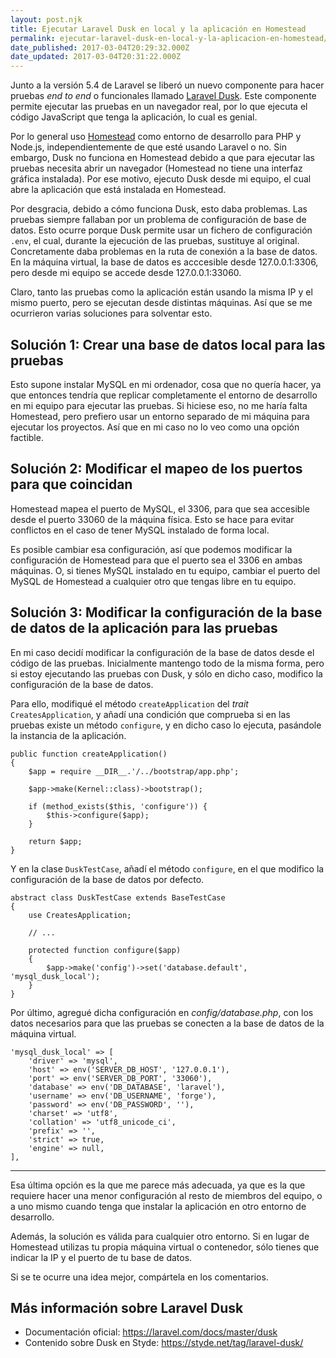 ```yaml
---
layout: post.njk
title: Ejecutar Laravel Dusk en local y la aplicación en Homestead
permalink: ejecutar-laravel-dusk-en-local-y-la-aplicacion-en-homestead/
date_published: 2017-03-04T20:29:32.000Z
date_updated: 2017-03-04T20:31:22.000Z
---
```


Junto a la versión 5.4 de Laravel se liberó un nuevo componente para hacer pruebas _end to end_ o funcionales llamado [Laravel Dusk](https://laravel.com/docs/master/dusk). Este componente permite ejecutar las pruebas en un navegador real, por lo que ejecuta el código JavaScript que tenga la aplicación, lo cual es genial.

Por lo general uso [Homestead](http://laravel.com/docs/master/homestead) como entorno de desarrollo para PHP y Node.js, independientemente de que esté usando Laravel o no. Sin embargo, Dusk no funciona en Homestead debido a que para ejecutar las pruebas necesita abrir un navegador (Homestead no tiene una interfaz gráfica instalada). Por ese motivo, ejecuto Dusk desde mi equipo, el cual abre la aplicación que está instalada en Homestead.

Por desgracia, debido a cómo funciona Dusk, esto daba problemas. Las pruebas siempre fallaban por un problema de configuración de base de datos. Esto ocurre porque Dusk permite usar un fichero de configuración `.env`, el cual, durante la ejecución de las pruebas, sustituye al original. Concretamente daba problemas en la ruta de conexión a la base de datos. En la máquina virtual, la base de datos es acccesible desde 127.0.0.1:3306, pero desde mi equipo se accede desde 127.0.0.1:33060.

Claro, tanto las pruebas como la aplicación están usando la misma IP y el mismo puerto, pero se ejecutan desde distintas máquinas. Así que se me ocurrieron varias soluciones para solventar esto.

## Solución 1: Crear una base de datos local para las pruebas
Esto supone instalar MySQL en mi ordenador, cosa que no quería hacer, ya que entonces tendría que replicar completamente el entorno de desarrollo en mi equipo para ejecutar las pruebas. Si hiciese eso, no me haría falta Homestead, pero prefiero usar un entorno separado de mi máquina para ejecutar los proyectos. Así que en mi caso no lo veo como una opción factible.

## Solución 2: Modificar el mapeo de los puertos para que coincidan
Homestead mapea el puerto de MySQL, el 3306, para que sea accesible desde el puerto 33060 de la máquina física. Esto se hace para evitar conflictos en el caso de tener MySQL instalado de forma local.

Es posible cambiar esa configuración, así que podemos modificar la configuración de Homestead para que el puerto sea el 3306 en ambas máquinas. O, si tienes MySQL instalado en tu equipo, cambiar el puerto del MySQL de Homestead a cualquier otro que tengas libre en tu equipo.

## Solución 3: Modificar la configuración de la base de datos de la aplicación para las pruebas
En mi caso decidí modificar la configuración de la base de datos desde el código de las pruebas. Inicialmente mantengo todo de la misma forma, pero si estoy ejecutando las pruebas con Dusk, y sólo en dicho caso, modifico la configuración de la base de datos.

Para ello, modifiqué el método `createApplication` del _trait_ `CreatesApplication`, y añadí una condición que comprueba si en las pruebas existe un método `configure`, y en dicho caso lo ejecuta, pasándole la instancia de la aplicación.
```language-php
public function createApplication()
{
    $app = require __DIR__.'/../bootstrap/app.php';

    $app->make(Kernel::class)->bootstrap();

    if (method_exists($this, 'configure')) {
        $this->configure($app);
    }

    return $app;
}
```

Y en la clase `DuskTestCase`, añadí el método `configure`, en el que modifico la configuración de la base de datos por defecto.
```language-php
abstract class DuskTestCase extends BaseTestCase
{
    use CreatesApplication;

    // ...

    protected function configure($app)
    {
        $app->make('config')->set('database.default', 'mysql_dusk_local');
    }
}
```

Por último, agregué dicha configuración en _config/database.php_, con los datos necesarios para que las pruebas se conecten a la base de datos de la máquina virtual.
```language-php
'mysql_dusk_local' => [
    'driver' => 'mysql',
    'host' => env('SERVER_DB_HOST', '127.0.0.1'),
    'port' => env('SERVER_DB_PORT', '33060'),
    'database' => env('DB_DATABASE', 'laravel'),
    'username' => env('DB_USERNAME', 'forge'),
    'password' => env('DB_PASSWORD', ''),
    'charset' => 'utf8',
    'collation' => 'utf8_unicode_ci',
    'prefix' => '',
    'strict' => true,
    'engine' => null,
],
```

---

Esa última opción es la que me parece más adecuada, ya que es la que requiere hacer una menor configuración al resto de miembros del equipo, o a uno mismo cuando tenga que instalar la aplicación en otro entorno de desarrollo.

Además, la solución es válida para cualquier otro entorno. Si en lugar de Homestead utilizas tu propia máquina virtual o contenedor, sólo tienes que indicar la IP y el puerto de tu base de datos.

Si se te ocurre una idea mejor, compártela en los comentarios.

## Más información sobre Laravel Dusk
* Documentación oficial: https://laravel.com/docs/master/dusk
* Contenido sobre Dusk en Styde: https://styde.net/tag/laravel-dusk/
